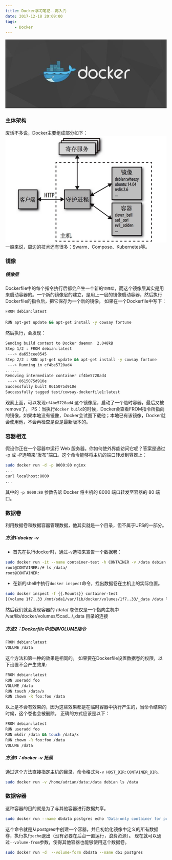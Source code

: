 ```yaml
---
title: Docker学习笔记--再入门
date: 2017-12-18 20:09:00
tags:
    - Docker
---
```

!["Docker"](/images/docker.jpg)

### 主体架构
废话不多说，Docker主要组成部分如下：
!["Docker主体"](/images/docker_4.jpg)
一般来说，周边的技术还有很多：Swarm、Compose、Kubernetes等。
<!--more-->

### 镜像
##### 镜像层
Dockerfile中的每个指令执行后都会产生一个新的`镜像层`，而这个镜像层其实是用来启动容器的。一个新的镜像层的建立，是用上一层的镜像启动容器，然后执行Dockerfile的指令后，把它保存为一个新的镜像。
如果在一个Dockerfile中写下：
```bash
FROM debian:latest

RUN apt-get update && apt-get install -y cowsay fortune
```
然后执行，会发现：
```bash
Sending build context to Docker daemon  2.048kB
Step 1/2 : FROM debian:latest
 ---> da653cee0545
Step 2/2 : RUN apt-get update && apt-get install -y cowsay fortune
 ---> Running in cf4be5720ad4
......
Removing intermediate container cf4be5720ad4
 ---> 0615075d910e
Successfully built 0615075d910e
Successfully tagged test/cowsay-dockerfile1:latest
```
观察上面，可以发现`cf4be5720ad4` 这个镜像层，启动了一个临时容器，最后又被remove了。
PS：当执行`docker build`的时候，Docker会查看FROM指令所指向的镜像，如果本地没有镜像，Docker会试图下载他；本地已有该镜像，Docker就会使用他，不会再检查是否是最新版本的。

### 容器相连
假设你正在一个容器中运行 Web 服务器。你如何使外界能访问它呢？答案是通过 -p 或 -P选项来“发布”端口。这个命令能够将主机的端口转发到容器上：
```bash
sudo docker run -d -p 8000:80 nginx
...
curl localhost:8000
...
```
其中的 `-p 8000:80` 参数告诉 Docker 将主机的 8000 端口转发至容器的 80 端口。

### 数据卷
利用数据卷和数据容器管理数据，他其实就是一个目录，但不属于UFS的一部分。

##### 方法1:docker -v

* 首先在执行docker时，通过`-v`选项来宣告一个数据卷：
```bash
sudo docker run -it --name container-test -h CONTAINER -v /data debian /bin/bash
root@CONTAINER:/# ls /data/
root@CONTAINER:
```

* 在新的shell中执行`docker inspect`命令，找出数据卷在主机上的实际位置。
```bash
sudo docker inspect -f {{.Mounts}} container-test
[{volume 1f7..33 /mnt/sda1/var/lib/docker/volumes/1f7..33/_data /data local  true }]
```
然后我们就会发现容器的 /data/ 卷仅仅是一个指向主机中 /var/lib/docker/volumes/5cad…/_data 目录的连接

##### 方法2：Dockerfile中使用VOLUME指令
```bash
FROM debian:latest
VOLUME /data
```
这个方法和第一种的效果是相同的。
如果要在Dockerfile设置数据卷的权限，以下设置不会产生效果:
```bash
FROM debian:latest
RUN useradd foo
VOLUME /data
RUN touch /data/x
RUN chown -R foo:foo /data
```
以上是不会有效果的，因为这些效果都是在临时容器中执行产生的，当命令结束的时候，这个卷也会被删除。
正确的方式应该是以下：
```bash
FROM debian:latest
RUN useradd foo
RUN mkdir /data && touch /data/x
RUN chown -R foo:foo /data
VOLUME /data
```

##### 方法3：docker -v 拓展
通过这个方法直接指定主机的目录，命令格式为`-v HOST_DIR:CONTAINER_DIR`。
```bash
sudo docker run -v /home/adrian/data:/data debian ls /data
```

### 数据容器
这种容器的目的就是为了与其他容器进行数据共享。
```bash
sudo docker run --name dbdata postgres echo 'Data-only container for postgres'
```
这个命令就是从postgres中创建一个容器，并且初始化镜像中定义的所有数据卷，执行执行`echo`退出（没有必要在后台一直运行，浪费资源）。
现在就可以通过`--volume-from`参数，使得其他容器也能够使用这个数据卷。
```bash
sudo docker run -d  --volume-form dbdata --name db1 postgres
```


